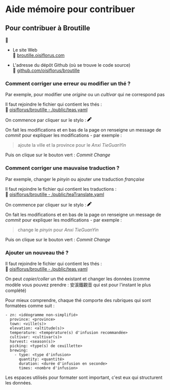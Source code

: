 # Aide mémoire pour contribuer

## Pour contribuer à Broutille

📍
- Le site Web  
📎 [broutille.oisiflorus.com](http://broutille.oisiflorus.com/)  
  
- L'adresse du dépôt Github (où se trouve le code source)  
📎 [github.com/oisiflorus/broutille](https://github.com/oisiflorus/broutille)  

### Comment corriger une erreur ou modifier un thé ?

Par exemple, pour modifier une _origine_ ou un _cultivar_ qui ne correspond pas

Il faut rejoindre le fichier qui contient les thés :  
📎 [oisiflorus/broutille - /public/teas.yaml](https://github.com/oisiflorus/broutille/blob/master/public/teas.yaml)

On commence par cliquer sur  le stylo : <svg class="octicon octicon-pencil" viewBox="0 0 14 16" version="1.1" width="14" height="16" aria-hidden="true"><path fill-rule="evenodd" d="M0 12v3h3l8-8-3-3-8 8zm3 2H1v-2h1v1h1v1zm10.3-9.3L12 6 9 3l1.3-1.3a.996.996 0 011.41 0l1.59 1.59c.39.39.39 1.02 0 1.41z"></path></svg>

On fait les modifications et en bas de la page on renseigne un message de _commit_ pour expliquer les modifications - par exemple :

> ajoute la ville et la province pour le _Anxi TieGuanYin_

Puis on clique sur le bouton vert : _Commit Change_

### Comment corriger une mauvaise traduction ?

Par exemple, changer le _pinyin_ ou ajouter une traduction _française_ 

Il faut rejoindre le fichier qui contient les traductions :  
📎 [oisiflorus/broutille - /public/teaTranslate.yaml](https://github.com/oisiflorus/broutille/blob/master/public/teaTranslate.yaml)

On commence par cliquer sur  le stylo : <svg class="octicon octicon-pencil" viewBox="0 0 14 16" version="1.1" width="14" height="16" aria-hidden="true"><path fill-rule="evenodd" d="M0 12v3h3l8-8-3-3-8 8zm3 2H1v-2h1v1h1v1zm10.3-9.3L12 6 9 3l1.3-1.3a.996.996 0 011.41 0l1.59 1.59c.39.39.39 1.02 0 1.41z"></path></svg>

On fait les modifications et en bas de la page on renseigne un message de _commit_ pour expliquer les modifications - par exemple :

> change le _pinyin_ pour _Anxi TieGuanYin_

Puis on clique sur le bouton vert : _Commit Change_

### Ajouter un nouveau thé ?

Il faut rejoindre le fichier qui contient les thés :  
📎 [oisiflorus/broutille - /public/teas.yaml](https://github.com/oisiflorus/broutille/blob/master/public/teas.yaml)

On peut _copier/coller_ un thé existant et changer les données (comme modèle vous pouvez prendre : 安溪鐵觀音 qui est pour l'instant le plus complété)

Pour mieux comprendre, chaque thé comporte des rubriques qui sont formatées comme suit :

```
- zn: <idéogramme non-simplifié>
  province: <province>
  town: <ville(s)>
  elevation: <altitude(s)>
  temperature: <température(s) d'infusion recommandée>
  cultivar: <cultivar(s)>
  harvest: <season(s)>
  picking: <type(s) de ceuillette>
  brewing:
    - type: <type d'infusion>
      quantity: <quantité>
      duration: <durée d'infusion en seconde>
      times: <nombre d'infusion>
```

Les espaces utilisés pour formater sont important, c'est eux qui structurent les données.
